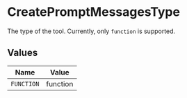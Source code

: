 # CreatePromptMessagesType

The type of the tool. Currently, only `function` is supported.


## Values

| Name       | Value      |
| ---------- | ---------- |
| `FUNCTION` | function   |